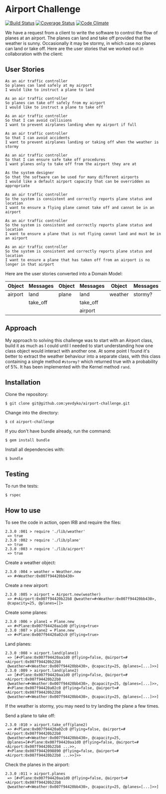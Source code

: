 Airport Challenge
=================

[![Build Status](https://travis-ci.org/yevdyko/airport-challenge.svg?branch=master)](https://travis-ci.org/yevdyko/airport-challenge)  [![Coverage Status](https://coveralls.io/repos/github/yevdyko/airport-challenge/badge.svg?branch=master)](https://coveralls.io/github/yevdyko/airport-challenge?branch=master)  [![Code Climate](https://codeclimate.com/github/yevdyko/airport-challenge/badges/gpa.svg)](https://codeclimate.com/github/yevdyko/airport-challenge)

We have a request from a client to write the software to control the flow of planes at an airport. The planes can land and take off provided that the weather is sunny. Occasionally it may be stormy, in which case no planes can land or take off.  Here are the user stories that we worked out in collaboration with the client:

User Stories
------------

```
As an air traffic controller
So planes can land safely at my airport
I would like to instruct a plane to land

As an air traffic controller
So planes can take off safely from my airport
I would like to instruct a plane to take off

As an air traffic controller
So that I can avoid collisions
I want to prevent airplanes landing when my airport if full

As an air traffic controller
So that I can avoid accidents
I want to prevent airplanes landing or taking off when the weather is stormy

As an air traffic controller
So that I can ensure safe take off procedures
I want planes only to take off from the airport they are at

As the system designer
So that the software can be used for many different airports
I would like a default airport capacity that can be overridden as appropriate

As an air traffic controller
So the system is consistent and correctly reports plane status and location
I want to ensure a flying plane cannot take off and cannot be in an airport

As an air traffic controller
So the system is consistent and correctly reports plane status and location
I want to ensure a plane that is not flying cannot land and must be in an airport

As an air traffic controller
So the system is consistent and correctly reports plane status and location
I want to ensure a plane that has taken off from an airport is no longer in that airport
```

Here are the user stories converted into a Domain Model:

| Object  |  Messages  | Object | Messages | Object  | Messages |
|---------|------------|--------|----------|---------|----------|
| airport |  land      | plane  | land     | weather |  stormy? |
|         |  take_off  |        | take_off |         |          |
|         |            |        | airport  |         |          |

Approach
--------

My approach to solving this challenge was to start with an Airport class, build it as much as I could until I needed to start understanding how one class object would interact with another one. At some point I found it's better to extract the weather behaviour into a separate class, with this class containing a single method `#stormy?` which returned true with a probability of 5%. It has been implemented with the Kernel method `rand`.

Installation
------------

Clone the repository:

    $ git clone git@github.com:yevdyko/airport-challenge.git

Change into the directory:

    $ cd airport-challenge

If you don't have bundle already, run the command:

    $ gem install bundle

Install all dependencies with:

    $ bundle

Testing
-------

To run the tests:

    $ rspec

How to use
----------

To see the code in action, open IRB and require the files:

```
2.3.0 :001 > require './lib/weather'
 => true
2.3.0 :002 > require './lib/plane'
 => true
2.3.0 :003 > require './lib/airport'
 => true
```

Create a weather object:

```
2.3.0 :004 > weather = Weather.new
 => #<Weather:0x007f94420bb430>
```

Create a new airport:

```
2.3.0 :005 > airport = Airport.new(weather)
 => #<Airport:0x007f94420b22b8 @weather=#<Weather:0x007f94420bb430>,
 @capacity=25, @planes=[]>
```

Create some planes:

```
2.3.0 :006 > plane1 = Plane.new
 => #<Plane:0x007f94420aa1d0 @flying=true>
2.3.0 :007 > plane2 = Plane.new
 => #<Plane:0x007f94420a02c0 @flying=true>
```

Land planes:

```
2.3.0 :008 > airport.land(plane1)
 => [#<Plane:0x007f94420aa1d0 @flying=false, @airport=#<Airport:0x007f94420b22b8
 @weather=#<Weather:0x007f94420bb430>, @capacity=25, @planes=[...]>>]
2.3.0 :009 > airport.land(plane2)
 => [#<Plane:0x007f94420aa1d0 @flying=false, @airport=#<Airport:0x007f94420b22b8
 @weather=#<Weather:0x007f94420bb430>, @capacity=25, @planes=[...]>>,
 #<Plane:0x007f94420a02c0 @flying=false, @airport=#<Airport:0x007f94420b22b8
 @weather=#<Weather:0x007f94420bb430>, @capacity=25, @planes=[...]>>]
```

If the weather is stormy, you may need to try landing the plane a few times.

Send a plane to take off:

```
2.3.0 :010 > airport.take_off(plane2)
 => #<Plane:0x007f94420a02c0 @flying=false, @airport=#<Airport:0x007f94420b22b8
 @weather=#<Weather:0x007f94420bb430>, @capacity=25,
 @planes=[#<Plane:0x007f94420aa1d0 @flying=false, @airport=#<Airport:0x007f94420b22b8 ...>>,
 #<Plane:0x007f9442098890 @flying=false, @airport=#<Airport:0x007f94420b22b8 ...>>]>>
```

Check the planes in the airport:

```
2.3.0 :011 > airport.planes
 => [#<Plane:0x007f94420aa1d0 @flying=false, @airport=#<Airport:0x007f94420b22b8
 @weather=#<Weather:0x007f94420bb430>, @capacity=25, @planes=[...]>>]
```
